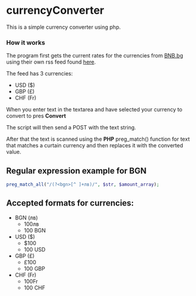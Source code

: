 # currencyConverter
This is a simple currency converter using php.

### How it works

The program first gets the current rates for the currencies from [BNB.bg](https://www.bnb.bg/)
using their own rss feed found [here](https://www.bnb.bg/PressOffice/PORSS/index.htm?getRSS=1&lang=BG&cat=1).

The feed has 3 currencies:

* USD ($)
* GBP (£)
* CHF (Fr)

When you enter text in the textarea and have selected your currency to convert to pres **Convert**

The script will then send a POST with the text string.

After that the text is scanned  using the **PHP** preg_match() function for text that matches a curtain currency and then replaces it with the converted value.

## Regular expression example for BGN
```php 
preg_match_all("/(?<bgn>[^ ]+лв)/", $str, $amount_array); 
```

## Accepted formats for currencies:

* BGN (лв)
  * 100лв
  * 100 BGN
* USD ($)
  * $100
  * 100 USD
* GBP (£)
  * £100
  * 100 GBP
* CHF (Fr)
  * 100Fr
  * 100 CHF
